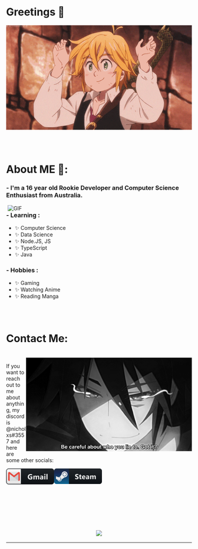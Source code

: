 # Greetings 👋

<div align="center">
<img hight="300" width="700" alt="GIF" align="center" src="https://github.com/nichxlxs/nichxlxs/blob/master/assets/208593.gif">
</div>

</br>
</br>
</br>


# About ME 💬:

### - I'm a 16 year old Rookie Developer and Computer Science Enthusiast from Australia.

<img hight="400" width="500" alt="GIF" align="right" src="https://github.com/nichxlxs/nichxlxs/blob/master/assets/1936.gif">

### - Learning :
- ✨ Computer Science
- ✨ Data Science
- ✨ Node.JS, JS
- ✨ TypeScript
- ✨ Java

### - Hobbies : 
- ✨ Gaming
- ✨ Watching Anime
- ✨ Reading Manga

</br>
</br>


# Contact Me:

<p>
 </br>


<img hight="320" width="450" align="right" alt="GIF" src="https://github.com/nichxlxs/nichxlxs/blob/master/assets/93195.gif">


If you want to reach out to me about anything, my discord is @nicholxs#3557 and here are some other socials:

<a href="mailto:nicholxstv@gmail.com">
 <img align="left" alt="Gmail" width="130" hight="100" src="https://github.com/nichxlxs/nichxlxs/blob/master/assets/icons/gmail.png" />
</a>
<a href="https://steamcommunity.com/id/nicholxs/">
  <img align="left" alt="Steam" width="130" hight="100" src="https://github.com/nichxlxs/nichxlxs/blob/master/assets/icons/steam.png" />
</a>
 </p>
 

</br>
</br>
</br>
</br>
<br>
<br>
</br>
</br>
</br>



<p align="center" >  
  <a href="https://github.com/anuraghazra/github-readme-stats"> 
<img  src="https://github-readme-stats.vercel.app/api?username=nichxlxs&&show_icons=true&theme=radical"/>
  </a>
  </p>

*************
